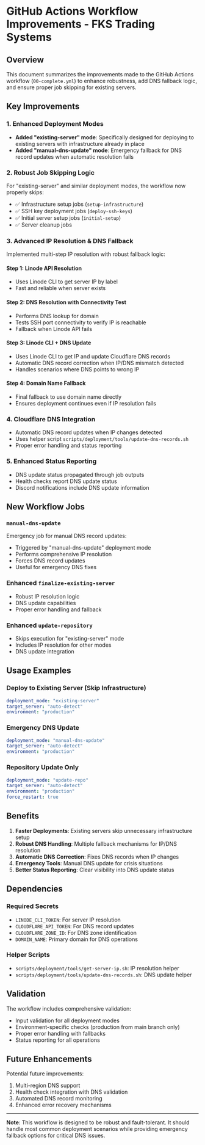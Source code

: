 # GitHub Actions Workflow Improvements - FKS Trading Systems

## Overview
This document summarizes the improvements made to the GitHub Actions workflow (`00-complete.yml`) to enhance robustness, add DNS fallback logic, and ensure proper job skipping for existing servers.

## Key Improvements

### 1. Enhanced Deployment Modes
- **Added "existing-server" mode**: Specifically designed for deploying to existing servers with infrastructure already in place
- **Added "manual-dns-update" mode**: Emergency fallback for DNS record updates when automatic resolution fails

### 2. Robust Job Skipping Logic
For "existing-server" and similar deployment modes, the workflow now properly skips:
- ✅ Infrastructure setup jobs (`setup-infrastructure`)
- ✅ SSH key deployment jobs (`deploy-ssh-keys`)
- ✅ Initial server setup jobs (`initial-setup`)
- ✅ Server cleanup jobs

### 3. Advanced IP Resolution & DNS Fallback
Implemented multi-step IP resolution with robust fallback logic:

#### Step 1: Linode API Resolution
- Uses Linode CLI to get server IP by label
- Fast and reliable when server exists

#### Step 2: DNS Resolution with Connectivity Test
- Performs DNS lookup for domain
- Tests SSH port connectivity to verify IP is reachable
- Fallback when Linode API fails

#### Step 3: Linode CLI + DNS Update
- Uses Linode CLI to get IP and update Cloudflare DNS records
- Automatic DNS record correction when IP/DNS mismatch detected
- Handles scenarios where DNS points to wrong IP

#### Step 4: Domain Name Fallback
- Final fallback to use domain name directly
- Ensures deployment continues even if IP resolution fails

### 4. Cloudflare DNS Integration
- Automatic DNS record updates when IP changes detected
- Uses helper script `scripts/deployment/tools/update-dns-records.sh`
- Proper error handling and status reporting

### 5. Enhanced Status Reporting
- DNS update status propagated through job outputs
- Health checks report DNS update status
- Discord notifications include DNS update information

## New Workflow Jobs

### `manual-dns-update`
Emergency job for manual DNS record updates:
- Triggered by "manual-dns-update" deployment mode
- Performs comprehensive IP resolution
- Forces DNS record updates
- Useful for emergency DNS fixes

### Enhanced `finalize-existing-server`
- Robust IP resolution logic
- DNS update capabilities
- Proper error handling and fallback

### Enhanced `update-repository`
- Skips execution for "existing-server" mode
- Includes IP resolution for other modes
- DNS update integration

## Usage Examples

### Deploy to Existing Server (Skip Infrastructure)
```yaml
deployment_mode: "existing-server"
target_server: "auto-detect"
environment: "production"
```

### Emergency DNS Update
```yaml
deployment_mode: "manual-dns-update"
target_server: "auto-detect"
environment: "production"
```

### Repository Update Only
```yaml
deployment_mode: "update-repo"
target_server: "auto-detect"
environment: "production"
force_restart: true
```

## Benefits

1. **Faster Deployments**: Existing servers skip unnecessary infrastructure setup
2. **Robust DNS Handling**: Multiple fallback mechanisms for IP/DNS resolution
3. **Automatic DNS Correction**: Fixes DNS records when IP changes
4. **Emergency Tools**: Manual DNS update for crisis situations
5. **Better Status Reporting**: Clear visibility into DNS update status

## Dependencies

### Required Secrets
- `LINODE_CLI_TOKEN`: For server IP resolution
- `CLOUDFLARE_API_TOKEN`: For DNS record updates
- `CLOUDFLARE_ZONE_ID`: For DNS zone identification
- `DOMAIN_NAME`: Primary domain for DNS operations

### Helper Scripts
- `scripts/deployment/tools/get-server-ip.sh`: IP resolution helper
- `scripts/deployment/tools/update-dns-records.sh`: DNS update helper

## Validation

The workflow includes comprehensive validation:
- Input validation for all deployment modes
- Environment-specific checks (production from main branch only)
- Proper error handling with fallbacks
- Status reporting for all operations

## Future Enhancements

Potential future improvements:
1. Multi-region DNS support
2. Health check integration with DNS validation
3. Automated DNS record monitoring
4. Enhanced error recovery mechanisms

---

**Note**: This workflow is designed to be robust and fault-tolerant. It should handle most common deployment scenarios while providing emergency fallback options for critical DNS issues.
